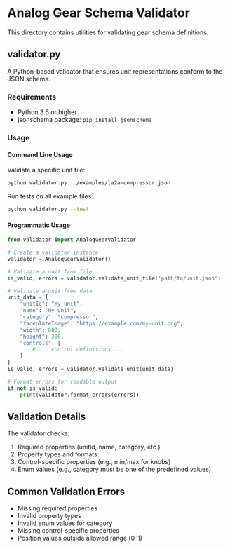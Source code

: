 # Analog Gear Schema Validator

This directory contains utilities for validating gear schema definitions.

## validator.py

A Python-based validator that ensures unit representations conform to the JSON schema.

### Requirements

- Python 3.6 or higher
- jsonschema package: `pip install jsonschema`

### Usage

#### Command Line Usage

Validate a specific unit file:

```bash
python validator.py ../examples/la2a-compressor.json
```

Run tests on all example files:

```bash
python validator.py --test
```

#### Programmatic Usage

```python
from validator import AnalogGearValidator

# Create a validator instance
validator = AnalogGearValidator()

# Validate a unit from file
is_valid, errors = validator.validate_unit_file('path/to/unit.json')

# Validate a unit from data
unit_data = {
    "unitId": "my-unit",
    "name": "My Unit",
    "category": "compressor",
    "faceplateImage": "https://example.com/my-unit.png",
    "width": 800,
    "height": 300,
    "controls": [
        # ... control definitions ...
    ]
}
is_valid, errors = validator.validate_unit(unit_data)

# Format errors for readable output
if not is_valid:
    print(validator.format_errors(errors))
```

## Validation Details

The validator checks:

1. Required properties (unitId, name, category, etc.)
2. Property types and formats
3. Control-specific properties (e.g., min/max for knobs)
4. Enum values (e.g., category must be one of the predefined values)

## Common Validation Errors

- Missing required properties
- Invalid property types
- Invalid enum values for category
- Missing control-specific properties
- Position values outside allowed range (0-1) 